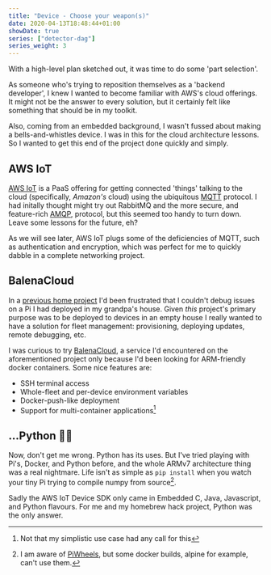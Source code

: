 ```yaml
---
title: "Device - Choose your weapon(s)"
date: 2020-04-13T18:48:44+01:00
showDate: true
series: ["detector-dag"]
series_weight: 3
---
```


With a high-level plan sketched out, it was time to do some 'part selection'.

As someone who's trying to reposition themselves as a 'backend developer', I knew I wanted to
become familiar with AWS's cloud offerings. It might not be the answer to every solution, but it certainly
felt like something that should be in my toolkit.

Also, coming from an embedded background, I wasn't fussed about making a bells-and-whistles device.
I was in this for the cloud architecture lessons. So I wanted to get this end of the project done quickly
and simply.

## AWS IoT

[AWS IoT](https://aws.amazon.com/iot/) is a PaaS offering for getting connected 'things' talking to
the cloud (specifically, _Amazon's_ cloud) using the ubiquitous [MQTT](https://mqtt.org/) protocol.
I had initally thought might try out RabbitMQ and the more secure, and feature-rich [AMQP](https://www.amqp.org/),
protocol, but this seemed too handy to turn down. Leave some lessons for the future, eh?

As we will see later, AWS IoT plugs some of the deficiencies of MQTT, such as authentication and encryption,
which was perfect for me to quickly dabble in a complete networking project.

## BalenaCloud

In a [previous home project](https://github.com/briggySmalls/flipdot) I'd been frustrated that I couldn't
debug issues on a Pi I had deployed in my grandpa's house. Given _this_ project's primary purpose was
to be deployed to devices in an empty house I really wanted to have a solution for fleet management:
provisioning, deploying updates, remote debugging, etc.

I was curious to try [BalenaCloud](https://www.balena.io/cloud/), a service I'd encountered
on the aforementioned project only because I'd been looking for ARM-friendly docker containers.
Some nice features are:

- SSH terminal access
- Whole-fleet and per-device environment variables
- Docker-push-like deployment
- Support for multi-container applications[^1]

## ...Python 🤦‍♀️

Now, don't get me wrong. Python has its uses. But I've tried playing with Pi's, Docker, and Python
before, and the whole ARMv7 architecture thing was a real nightmare. Life isn't as simple as `pip install`
when you watch your tiny Pi trying to compile numpy from source[^2].

Sadly the AWS IoT Device SDK only came in Embedded C, Java, Javascript, and Python flavours. For me
and my homebrew hack project, Python was the only answer.

[^1]: Not that my simplistic use case had any call for this
[^2]: I am aware of [PiWheels]("https://www.piwheels.org/"), but some docker builds, alpine for
example, can't use them.
